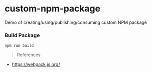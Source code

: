 # custom-npm-package
Demo of creating/using/publishing/consuming custom NPM package

### Build Package
```npm run build```


> References
- https://webpack.js.org/